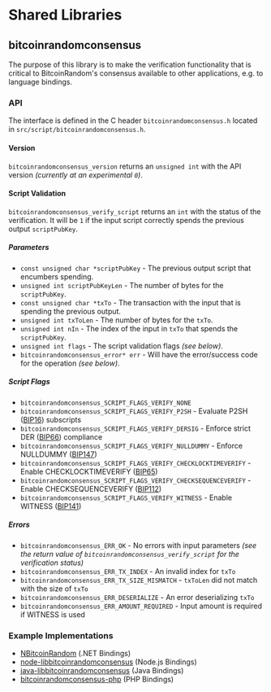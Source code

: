 Shared Libraries
================

## bitcoinrandomconsensus

The purpose of this library is to make the verification functionality that is critical to BitcoinRandom's consensus available to other applications, e.g. to language bindings.

### API

The interface is defined in the C header `bitcoinrandomconsensus.h` located in  `src/script/bitcoinrandomconsensus.h`.

#### Version

`bitcoinrandomconsensus_version` returns an `unsigned int` with the API version *(currently at an experimental `0`)*.

#### Script Validation

`bitcoinrandomconsensus_verify_script` returns an `int` with the status of the verification. It will be `1` if the input script correctly spends the previous output `scriptPubKey`.

##### Parameters
- `const unsigned char *scriptPubKey` - The previous output script that encumbers spending.
- `unsigned int scriptPubKeyLen` - The number of bytes for the `scriptPubKey`.
- `const unsigned char *txTo` - The transaction with the input that is spending the previous output.
- `unsigned int txToLen` - The number of bytes for the `txTo`.
- `unsigned int nIn` - The index of the input in `txTo` that spends the `scriptPubKey`.
- `unsigned int flags` - The script validation flags *(see below)*.
- `bitcoinrandomconsensus_error* err` - Will have the error/success code for the operation *(see below)*.

##### Script Flags
- `bitcoinrandomconsensus_SCRIPT_FLAGS_VERIFY_NONE`
- `bitcoinrandomconsensus_SCRIPT_FLAGS_VERIFY_P2SH` - Evaluate P2SH ([BIP16](https://github.com/bitcoinrandom/bips/blob/master/bip-0016.mediawiki)) subscripts
- `bitcoinrandomconsensus_SCRIPT_FLAGS_VERIFY_DERSIG` - Enforce strict DER ([BIP66](https://github.com/bitcoinrandom/bips/blob/master/bip-0066.mediawiki)) compliance
- `bitcoinrandomconsensus_SCRIPT_FLAGS_VERIFY_NULLDUMMY` - Enforce NULLDUMMY ([BIP147](https://github.com/bitcoinrandom/bips/blob/master/bip-0147.mediawiki))
- `bitcoinrandomconsensus_SCRIPT_FLAGS_VERIFY_CHECKLOCKTIMEVERIFY` - Enable CHECKLOCKTIMEVERIFY ([BIP65](https://github.com/bitcoinrandom/bips/blob/master/bip-0065.mediawiki))
- `bitcoinrandomconsensus_SCRIPT_FLAGS_VERIFY_CHECKSEQUENCEVERIFY` - Enable CHECKSEQUENCEVERIFY ([BIP112](https://github.com/bitcoinrandom/bips/blob/master/bip-0112.mediawiki))
- `bitcoinrandomconsensus_SCRIPT_FLAGS_VERIFY_WITNESS` - Enable WITNESS ([BIP141](https://github.com/bitcoinrandom/bips/blob/master/bip-0141.mediawiki))

##### Errors
- `bitcoinrandomconsensus_ERR_OK` - No errors with input parameters *(see the return value of `bitcoinrandomconsensus_verify_script` for the verification status)*
- `bitcoinrandomconsensus_ERR_TX_INDEX` - An invalid index for `txTo`
- `bitcoinrandomconsensus_ERR_TX_SIZE_MISMATCH` - `txToLen` did not match with the size of `txTo`
- `bitcoinrandomconsensus_ERR_DESERIALIZE` - An error deserializing `txTo`
- `bitcoinrandomconsensus_ERR_AMOUNT_REQUIRED` - Input amount is required if WITNESS is used

### Example Implementations
- [NBitcoinRandom](https://github.com/NicolasDorier/NBitcoinRandom/blob/master/NBitcoinRandom/Script.cs#L814) (.NET Bindings)
- [node-libbitcoinrandomconsensus](https://github.com/bitpay/node-libbitcoinrandomconsensus) (Node.js Bindings)
- [java-libbitcoinrandomconsensus](https://github.com/dexX7/java-libbitcoinrandomconsensus) (Java Bindings)
- [bitcoinrandomconsensus-php](https://github.com/Bit-Wasp/bitcoinrandomconsensus-php) (PHP Bindings)
